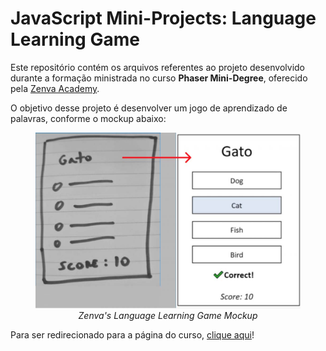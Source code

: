# JavaScript Mini-Projects: Language Learning Game

Este repositório contém os arquivos referentes ao projeto desenvolvido durante a formação ministrada no curso **Phaser Mini-Degree**, oferecido pela [Zenva Academy](https://academy.zenva.com/).

O objetivo desse projeto é desenvolver um jogo de aprendizado de palavras, conforme o mockup abaixo:

<figure>
    <img src="imagens/mockup.jpg" alt="Language Game Mockup" style="width:500px;">
    <figcaption style="font-style:italic; text-align: center;">Zenva's Language Learning Game Mockup</figcaption>
</figure>

<p>Para ser redirecionado para a página do curso, <a href="https://academy.zenva.com/course/intro-html5-game-development-mini-degree/">clique aqui</a>!</p>

